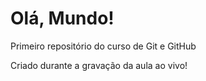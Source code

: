 # Olá, Mundo!
 Primeiro repositório do curso de Git e GitHub

Criado durante a gravação da aula ao vivo!
